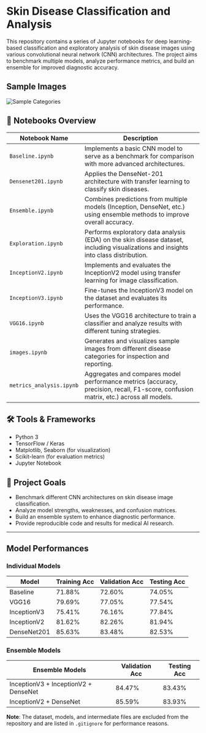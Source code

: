 # Skin Disease Classification and Analysis

This repository contains a series of Jupyter notebooks for deep learning-based classification and exploratory analysis of skin disease images using various convolutional neural network (CNN) architectures. The project aims to benchmark multiple models, analyze performance metrics, and build an ensemble for improved diagnostic accuracy.

## Sample Images
![Sample Categories](images/category_samples.png)

## 📁 Notebooks Overview

| Notebook Name             | Description |
|---------------------------|-------------|
| `Baseline.ipynb`          | Implements a basic CNN model to serve as a benchmark for comparison with more advanced architectures. |
| `Densenet201.ipynb`       | Applies the DenseNet-201 architecture with transfer learning to classify skin diseases. |
| `Ensemble.ipynb`          | Combines predictions from multiple models (Inception, DenseNet, etc.) using ensemble methods to improve overall accuracy. |
| `Exploration.ipynb`       | Performs exploratory data analysis (EDA) on the skin disease dataset, including visualizations and insights into class distribution. |
| `InceptionV2.ipynb`       | Implements and evaluates the InceptionV2 model using transfer learning for image classification. |
| `InceptionV3.ipynb`       | Fine-tunes the InceptionV3 model on the dataset and evaluates its performance. |
| `VGG16.ipynb`             | Uses the VGG16 architecture to train a classifier and analyze results with different tuning strategies. |
| `images.ipynb`            | Generates and visualizes sample images from different disease categories for inspection and reporting. |
| `metrics_analysis.ipynb`  | Aggregates and compares model performance metrics (accuracy, precision, recall, F1-score, confusion matrix, etc.) across all models. |

## 🛠️ Tools & Frameworks

- Python 3
- TensorFlow / Keras
- Matplotlib, Seaborn (for visualization)
- Scikit-learn (for evaluation metrics)
- Jupyter Notebook

## 🧠 Project Goals

- Benchmark different CNN architectures on skin disease image classification.
- Analyze model strengths, weaknesses, and confusion matrices.
- Build an ensemble system to enhance diagnostic performance.
- Provide reproducible code and results for medical AI research.

---

## Model Performances
### Individual Models
| Model         | Training Acc | Validation Acc | Testing Acc |
|---------------|--------------|----------------|-------------|
| Baseline      | 71.88%       | 72.60%         | 74.05%      |
| VGG16         | 79.69%       | 77.05%         | 77.54%      |
| InceptionV3   | 75.41%       | 76.16%         | 77.84%      |
| InceptionV2   | 81.62%       | 82.26%         | 81.94%      |
| DenseNet201   | 85.63%       | 83.48%         | 82.53%      |

### Ensemble Models

| Ensemble Models                     | Validation Acc | Testing Acc |
|-------------------------------------|----------------|-------------|
| InceptionV3 + InceptionV2 + DenseNet| 84.47%         | 83.43%      |
| InceptionV2 + DenseNet              | 85.59%         | 83.93%      |


**Note**: The dataset, models, and intermediate files are excluded from the repository and are listed in `.gitignore` for performance reasons.

